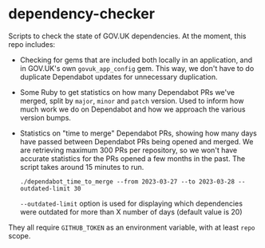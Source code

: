# dependency-checker

Scripts to check the state of GOV.UK dependencies. At the moment,
this repo includes:

- Checking for gems that are included both locally in an application,
  and in GOV.UK's own `govuk_app_config` gem. This way, we don't have
  to do duplicate Dependabot updates for unnecessary duplication.

- Some Ruby to get statistics on how many Dependabot PRs we've merged,
  split by `major`, `minor` and `patch` version. Used to inform how
  much work we do on Dependabot and how we approach the various
  version bumps.

- Statistics on "time to merge" Dependabot PRs, showing how many days
  have passed between Dependabot PRs being opened and merged. We are
  retrieving maximum 300 PRs per repository, so we won't have accurate
  statistics for the PRs opened a few months in the past. The script
  takes around 15 minutes to run.

  ```
  ./dependabot_time_to_merge --from 2023-03-27 --to 2023-03-28 --outdated-limit 30
  ```

  `--outdated-limit` option is used for displaying which dependencies were outdated
  for more than X number of days (default value is 20)

They all require `GITHUB_TOKEN` as an environment variable, with at
least `repo` scope.
